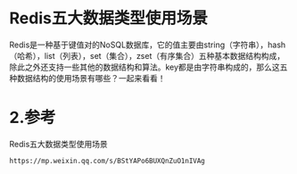 # Redis五大数据类型使用场景
Redis是一种基于键值对的NoSQL数据库，它的值主要由string（字符串），hash（哈希），list（列表），set（集合），zset（有序集合）五种基本数据结构构成，除此之外还支持一些其他的数据结构和算法。key都是由字符串构成的，那么这五种数据结构的使用场景有哪些？一起来看看！

# 2.参考
Redis五大数据类型使用场景
```
https://mp.weixin.qq.com/s/BStYAPo6BUXQnZuO1nIVAg
```


